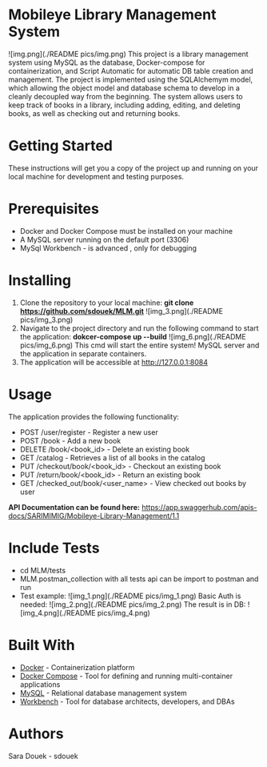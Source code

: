 # Mobileye Library Management System
![img.png](./README pics/img.png)
This project is a library management system using MySQL as the database, Docker-compose for containerization, and Script Automatic for automatic DB table creation and management.
The project is implemented using the SQLAlchemym model, which allowing the object model and database schema to develop in a cleanly decoupled way from the beginning.
The system allows users to keep track of books in a library, including adding, editing, and deleting books, as well as checking out and returning books.
# Getting Started
These instructions will get you a copy of the project up and running on your local machine for development and testing purposes.
# Prerequisites
- Docker and Docker Compose must be installed on your machine
- A MySQL server running on the default port (3306)
- MySql Workbench - is advanced , only for debugging
# Installing
1. Clone the repository to your local machine:
**git clone https://github.com/sdouek/MLM.git**
![img_3.png](./README pics/img_3.png)
2. Navigate to the project directory and run the following command to start the application:
**dokcer-compose up --build**
 ![img_6.png](./README pics/img_6.png)
 This cmd will start the entire system!  MySQL server and the application in separate containers.
3. The application will be accessible at http://127.0.0.1:8084
# Usage
The application provides the following functionality:

- POST /user/register - Register a new user
- POST /book - Add a new book
- DELETE /book/<book_id> - Delete an existing book
- GET /catalog - Retrieves a list of all books in the catalog
- PUT /checkout/book/<book_id> - Checkout an existing book
- PUT /return/book/<book_id> - Return an existing book
- GET /checked_out/book/<user_name> - View checked out books by user

**API Documentation can be found here:** 
https://app.swaggerhub.com/apis-docs/SARIMIMIG/Mobileye-Library-Management/1.1

# Include Tests
- cd MLM/tests
- MLM.postman_collection with all tests api can be import to postman and run 
- Test example:
![img_1.png](./README pics/img_1.png)
 Basic Auth is needed: ![img_2.png](./README pics/img_2.png)
 The result is in DB: ![img_4.png](./README pics/img_4.png)

# Built With
- [Docker](https://www.docker.com/) - Containerization platform
- [Docker Compose](https://docs.docker.com/compose/) - Tool for defining and running multi-container applications
- [MySQL](https://www.mysql.com/) - Relational database management system
- [Workbench](https://www.mysql.com/products/workbench/) - Tool for database architects, developers, and DBAs

# Authors
Sara Douek - sdouek

